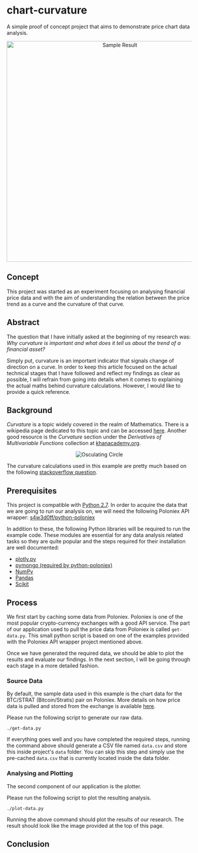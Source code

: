 # chart-curvature
A simple proof of concept project that aims to demonstrate price chart data analysis.

<p align="center">
  <img width="600" alt="Sample Result"
  src="https://github.com/pinarmeltem/chart-curvature/blob/master/docs/chart-curvature.png">
</p>

## Concept
This project was started as an experiment focusing on analysing financial price data and with the aim of understanding the relation between the price trend as a curve and the curvature of that curve.

## Abstract
The question that I have initially asked at the beginning of my research was: _Why curvature is important and what does it tell us about the trend of a financial asset?_ 

Simply put, curvature is an important indicator that signals change of direction on a curve. In order to keep this article focused on the actual technical stages that I have followed and reflect my findings as clear as possible, I will refrain from going into details when it comes to explaining the actual maths behind curvature calculations. However, I would like to provide a quick reference.

## Background
 _Curvature_ is a topic widely covered in the realm of Mathematics. There is a wikipedia page dedicated to this topic and can be accessed [here][link09]. Another good resource is the _Curvature_ section under the _Derivatives of Multivariable Functions_ collection at [khanacademy.org][link11].

<p align="center">
  <img width="r400" alt="Osculating Circle"
  src="https://github.com/pinarmeltem/chart-curvature/blob/master/docs/osculating_circle.svg">
</p>

The curvature calculations used in this example are pretty much based on the
following [stackoverflow question][link10].



## Prerequisites
This project is compatible with [Python 2.7][link08]. In order to acquire the data that we are going to run our analysis on, we will need the following Poloniex API wrapper: [s4w3d0ff/python-poloniex][link01]

In addition to these, the following Python libraries will be required to run the example code. These modules are essential for any data analysis related tasks so they are quite popular and the steps required for their installation are well documented:

* [plotly.py][link02]
* [pymongo (required by python-poloniex)][link03] 
* [NumPy][link04]
* [Pandas][link05]
* [Scikit][link06]

## Process
We first start by caching some data from Poloniex. Poloniex is one of the most popular crypto-currency exchanges with a good API service. The part of our application used to pull the price data from Poloniex is called `get-data.py`. This small python script is based on one of the examples provided with the Poloniex API wrapper project mentioned above.

Once we have generated the required data, we should be able to plot the results and evaluate our findings. In the next section, I will be going through each stage in a more detailed fashion.

### Source Data
By default, the sample data used in this example is the chart data for the BTC/STRAT (Bitcoin/Stratis) pair on Poloniex. More details on how price data is pulled and stored from the exchange is available [here][link07].

Please run the following script to generate our raw data.

```
./get-data.py
```

If everything goes well and you have completed the required steps, running the command above should generate a CSV file named `data.csv` and store this inside project's `data` folder. You can skip this step and simply use the pre-cached `data.csv` that is currently located inside the data folder.

### Analysing and Plotting
The second component of our application is the plotter. 

Please run the following script to plot the resulting analysis.

```
./plot-data.py
```

Running the above command should plot the results of our research. The result should look like the image provided at the top of this page.

## Conclusion

[link01]: <https://github.com/s4w3d0ff/python-poloniex>
[link02]: <https://plot.ly/d3-js-for-python-and-pandas-charts>
[link03]: <https://api.mongodb.com/python/current>
[link04]: <http://www.numpy.org>
[link05]: <https://pandas.pydata.org>
[link06]: <http://scikit-learn.org/stable>
[link07]: <https://github.com/s4w3d0ff/python-poloniex>
[link08]: <https://www.python.org/download/releases/2.7/>
[link09]: <https://en.wikipedia.org/wiki/Curvature>
[link10]: <https://stackoverflow.com/questions/28269379/curve-curvature-in-numpy>
[link11]: <https://www.khanacademy.org/math/multivariable-calculus/multivariable-derivatives#curvature>
